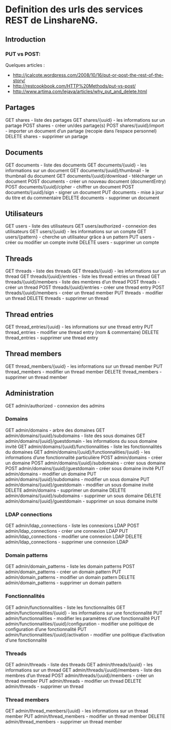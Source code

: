 # Definition des urls des services REST de LinshareNG.

## Introduction
### PUT vs POST:

Quelques articles :
- http://jcalcote.wordpress.com/2008/10/16/put-or-post-the-rest-of-the-story/
- http://restcookbook.com/HTTP%20Methods/put-vs-post/
- http://www.artima.com/lejava/articles/why_put_and_delete.html 


## Partages

GET     shares                  - liste des partages
GET     shares/{uuid}           - les informations sur un partage
POST    shares                  - créer un/des partage(s)
POST    shares/{uuid}/import    - importer un document d’un partage (recopie dans l’espace personnel)
DELETE  shares                  - supprimer un partage 

## Documents

GET     documents                         - liste des documents 
GET     documents/{uuid}                  - les informations sur un document 
GET     documents/{uuid}/thumbnail        - le thumbnail du document
GET     documents/{uuid}/download         - télécharger un document
POST    documents                         - créer un nouveau document (documentEntry)
POST    documents/{uuid}/cipher           - chiffrer un document
POST    documents/{uuid}/sign             - signer un document
PUT     documents                         - mise à jour du titre et du commentaire
DELETE  documents                         - supprimer un document


## Utilisateurs

GET     users                             - liste des utilisateurs
GET     users/authorized                  - connexion des utilisateurs
GET     users/{uuid}                      - les informations sur un compte
GET     users/{pattern}                   - cherche un utilisateur grâce à un pattern
PUT     users                             - créer ou modifier un compte invité
DELETE  users                             - supprimer un compte


## Threads

GET     threads                           - liste des threads 
GET     threads/{uuid}                    - les informations sur un thread
GET     threads/{uuid}/entries            - liste les thread entries un thread
GET     threads/{uuid}/members            - liste des membres d’un thread
POST    threads                           - créer un thread
POST    threads/{uuid}/entries            - créer une thread entry
POST    threads/{uuid}/members            - créer un thread member
PUT     threads                           - modifier un thread 
DELETE  threads                           - supprimer un thread

## Thread entries 

GET     thread_entries/{uuid}             - les informations sur une thread entry
PUT     thread_entries                    - modifier une thread entry (nom & commentaire)
DELETE  thread_entries                    - supprimer une thread entry 

## Thread members

GET     thread_members/{uuid}             - les informations sur un thread member
PUT     thread_members                    - modifier un thread member
DELETE  thread_members                    - supprimer un thread member


## Administration

GET     admin/authorized                                      - connexion des admins

### Domains

GET     admin/domains                                         - arbre des domaines
GET     admin/domains/{uuid}/subdomains                       - liste des sous domaines
GET     admin/domains/{uuid}/guestdomain                      - les informations du sous domaine invité
GET     admin/domains/{uuid}/functionnalities                 - liste les fonctionnalités du domaines
GET     admin/domains/{uuid}/functionnalities/{uuid}          - les informations d’une fonctionnalité particulière
POST    admin/domains                                         - créer un domaine
POST    admin/domains/{uuid}/subdomains                       - créer sous domaine
POST    admin/domains/{uuid}/guestdomain                      - créer sous domaine invité
PUT     admin/domains                                         - modifier un domaine
PUT     admin/domains/{uuid}/subdomains                       - modifier un sous domaine
PUT     admin/domains/{uuid}/guestdomain                      - modifier un sous domaine invité
DELETE  admin/domains                                         - supprimer un domaine
DELETE  admin/domains/{uuid}/subdomains                       - supprimer un sous domaine
DELETE  admin/domains/{uuid}/guestdomain                      - supprimer un sous domaine invité


### LDAP connections

GET     admin/ldap_connections            - liste les connexions LDAP
POST    admin/ldap_connections            - créer une connexion LDAP
PUT     admin/ldap_connections            - modifier une connexion LDAP
DELETE  admin/ldap_connections            - supprimer une connexion LDAP


### Domain patterns

GET     admin/domain_patterns            - liste les domain patterns
POST    admin/domain_patterns            - créer un domain pattern
PUT     admin/domain_patterns            - modifier un domain pattern
DELETE  admin/domain_patterns            - supprimer un domain pattern


### Fonctionnalités

GET     admin/functionnalities                          - liste les fonctionnalités
GET     admin/functionnalities/{uuid}                   - les informations sur une fonctionnalité
PUT     admin/functionnalities                          - modifier les paramètres d’une fonctionnalité
PUT     admin/functionnalities/{uuid}/configuration     - modifier une politique de configuration d’une fonctionnalité
PUT     admin/functionnalities/{uuid}/activation        - modifier une politique d’activation d’une fonctionnalité

### Threads

GET     admin/threads                           - liste des threads 
GET     admin/threads/{uuid}                    - les informations sur un thread
GET     admin/threads/{uuid}/members            - liste des membres d’un thread
POST    admin/threads/{uuid}/members            - créer un thread member
PUT     admin/threads                           - modifier un thread 
DELETE  admin/threads                           - supprimer un thread


### Thread members

GET     admin/thread_members/{uuid}             - les informations sur un thread member
PUT     admin/thread_members                    - modifier un thread member
DELETE  admin/thread_members                    - supprimer un thread member

